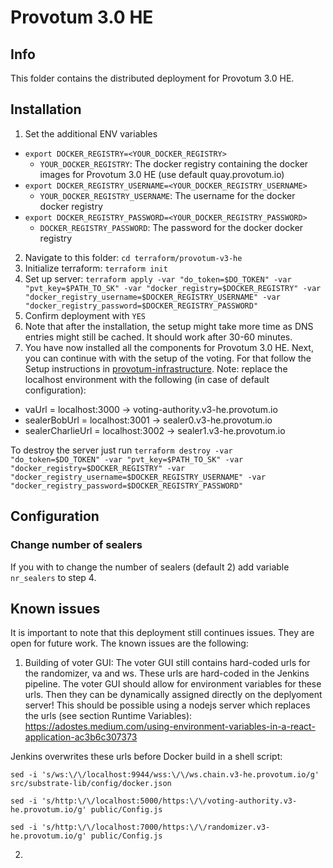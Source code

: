 # Provotum 3.0 HE

## Info

This folder contains the distributed deployment for Provotum 3.0 HE.

## Installation

1. Set the additional ENV variables

  - `export DOCKER_REGISTRY=<YOUR_DOCKER_REGISTRY>`
    - `YOUR_DOCKER_REGISTRY`: The docker registry containing the docker images for Provotum 3.0 HE (use default quay.provotum.io)
  - `export DOCKER_REGISTRY_USERNAME=<YOUR_DOCKER_REGISTRY_USERNAME>`
    - `YOUR_DOCKER_REGISTRY_USERNAME`: The username for the docker docker registry
  - `export DOCKER_REGISTRY_PASSWORD=<YOUR_DOCKER_REGISTRY_PASSWORD>`
    - `DOCKER_REGISTRY_PASSWORD`: The password for the docker docker registry

2. Navigate to this folder: `cd terraform/provotum-v3-he`
3. Initialize terraform: `terraform init`
4. Set up server: `terraform apply -var "do_token=$DO_TOKEN" -var "pvt_key=$PATH_TO_SK" -var "docker_registry=$DOCKER_REGISTRY" -var "docker_registry_username=$DOCKER_REGISTRY_USERNAME" -var "docker_registry_password=$DOCKER_REGISTRY_PASSWORD"`
5. Confirm deployment with `YES`
6. Note that after the installation, the setup might take more time as DNS entries might still be cached. It should work after 30-60 minutes.
7. You have now installed all the components for Provotum 3.0 HE. Next, you can continue with with the setup of the voting. For that follow the Setup instructions in [provotum-infrastructure](https://github.com/provotum/provotum-infrastructure). Note: replace the localhost environment with the following (in case of default configuration):
  - vaUrl = localhost:3000 -> voting-authority.v3-he.provotum.io
  - sealerBobUrl = localhost:3001 -> sealer0.v3-he.provotum.io
  - sealerCharlieUrl = localhost:3002 -> sealer1.v3-he.provotum.io

To destroy the server just run `terraform destroy -var "do_token=$DO_TOKEN" -var "pvt_key=$PATH_TO_SK" -var "docker_registry=$DOCKER_REGISTRY" -var "docker_registry_username=$DOCKER_REGISTRY_USERNAME" -var "docker_registry_password=$DOCKER_REGISTRY_PASSWORD"`

## Configuration

### Change number of sealers

If you with to change the number of sealers (default 2) add variable `nr_sealers` to step 4.

## Known issues
It is important to note that this deployment still continues issues. They are open for future work. The known issues are the following:

1. Building of voter GUI: The voter GUI still contains hard-coded urls for the randomizer, va and ws. These urls are hard-coded in the Jenkins pipeline.
The voter GUI should allow for environment variables for these urls. Then they can be dynamically assigned directly on the deplyoment server! This should be possible using a nodejs server which replaces the urls (see section Runtime Variables): https://adostes.medium.com/using-environment-variables-in-a-react-application-ac3b6c307373

  Jenkins overwrites these urls before Docker build in a shell script:

  `sed -i 's/ws:\/\/localhost:9944/wss:\/\/ws.chain.v3-he.provotum.io/g' src/substrate-lib/config/docker.json`

  `sed -i 's/http:\/\/localhost:5000/https:\/\/voting-authority.v3-he.provotum.io/g' public/Config.js`

  `sed -i 's/http:\/\/localhost:7000/https:\/\/randomizer.v3-he.provotum.io/g' public/Config.js`

2.
